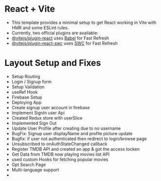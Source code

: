 # React + Vite

- This template provides a minimal setup to get React working in Vite with HMR and some ESLint rules.
- Currently, two official plugins are available:
- [@vitejs/plugin-react](https://github.com/vitejs/vite-plugin-react/blob/main/packages/plugin-react/README.md) uses [Babel](https://babeljs.io/) for Fast Refresh
- [@vitejs/plugin-react-swc](https://github.com/vitejs/vite-plugin-react-swc) uses [SWC](https://swc.rs/) for Fast Refresh

# Layout Setup and Fixes

- Setup Routing
- Login / Signup form
- Setup Validation
- useRef Hook
- Firebase Setup
- Deploying App
- Create signup user account in firebase
- Implement SignIn user Api
- Created Redux store with userSlice
- Implemented Sign Out
- Update User Profile after creating due to no username 
- BugFix: Signup user displayName and profile picture update
- Bugfix: if user not authenticated then redirect to login/browse page
- Unsubscribed to onAuthStateChanged callback
- Register TMDB API and created an app & got the access tocken
- Get Data from TMDB now playing movies list API
- used custom Hooks for fetching popular movies
- Gpt Search Page
- Multi-language support
- 